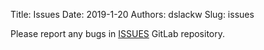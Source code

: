 Title: Issues
Date: 2019-1-20
Authors: dslackw
Slug: issues

Please report any bugs in [ISSUES](https://gitlab.com/dslackw/slpkg/issues) GitLab repository.


